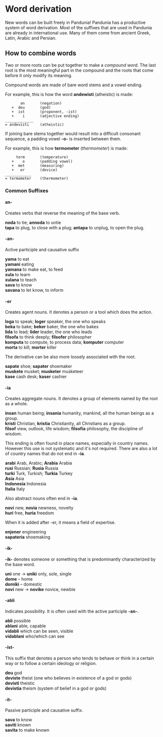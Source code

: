 # Word derivation

New words can be built freely in Pandunia!
Pandunia has a productive system of word derivation.
Most of the suffixes that are used in Pandunia are already in international use.
Many of them come from ancient Greek, Latin, Arabic and Persian.

## How to combine words

Two or more roots can be put together to make a _compound word_.
The last root is the most meaningful part in the compound
and the roots that come before it only modify its meaning.

Compound words are made of bare word stems and a vowel ending.

For example, this is how the word **andewisti** (atheistic) is made:

           an       (negation)
       +  deu       (god)
       +  ist       (proponent, -ist)
       +    i       (adjective ending)
    _____________
    = andevisti     (atheistic)

If joining bare stems together would result into a difficult consonant sequence,
a padding vowel **-o-** is inserted between them.

For example, this is how **termometer** (_thermometer_) is made:

         term       (temperature)
       +    o       (padding vowel)
       +  met       (measuring)
       +   er       (device)
    ____________
    = termometer    (thermometer)


### Common Suffixes

#### an-

Creates verbs that reverse the meaning of the base verb.

**noda** to tie; **annoda** to untie  
**tapa** to plug, to close with a plug; **antapa** to unplug, to open the plug.  

#### -an-

Active participle and causative suffix

**yama** to eat  
**yamani** eating  
**yamana** to make eat, to feed  
**xula** to learn  
**xulana** to teach  
**sava** to know  
**savana** to let know, to inform  

#### -er

Creates agent nouns. It denotes a person or a tool which does the action.

**loga** to speak; **loger** speaker, the one who speaks  
**beka** to bake; **beker** baker, the one who bakes  
**lida** to lead; **lider** leader, the one who leads  
**filsofa** to think deeply; **filsofer** philosopher  
**komputa** to compute, to process data; **komputer** computer  
**morta** to kill; **morter** killer  

The derivative can be also more loosely associated with the root.

**sapate** shoe; **sapater** shoemaker  
**muskete** musket; **musketer** musketeer  
**kase** cash desk; **kaser** cashier  

#### -ia

Creates aggregate nouns. It denotes a group of elements named by the
root as a whole.

**insan** human being; **insania** humanity, mankind, all the human beings as a group.  
**kristi** Christian, **kristia** Christianity, all Christians as a group.  
**filsof** view, outlook, life wisdom; **filsofia** philosophy, the discipline of wisdom.  

This ending is often found in place names, especially in country
names. However this use is not systematic and it's not required. There
are also a lot of country names that do not end in **-ia**.

**arabi** Arab, Arabic; **Arabia** Arabia  
**rusi** Russian; **Rusia** Russia  
**turki** Turk, Turkish; **Turkia** Turkey  
**Asia** Asia  
**Indonesia** Indonesia  
**Italia** Italy

Also abstract nouns often end in **-ia**.

**novi** new, **novia** newness, novelty  
**huri** free, **huria** freedom

When it is added after -er, it means a field of expertise.

**enjener** engineering  
**sapateria** shoemaking  

#### -ik-

**-ik-**
denotes someone or something that is predominantly characterized by the base word.

**uni**
one
→ **uniki**
only, sole, single  
**dome**
– home  
**domiki**
– domestic  
**novi**
new
→ **novike**
novice, newbie

#### -abli

Indicates possibility. It is often used with the active participle **-an-**.

**abli** possible  
**ablani** able, capable  
**vidabli** which can be seen, visible  
**vidablani** who/which can see

#### -ist-

This suffix that denotes a person who tends to behave or think in a
certain way or to follow a certain ideology or religion.

**deu** god  
**deviste** theist (one who believes in existence of a god or gods)  
**devisti** theistic  
**devistia** theism (system of belief in a god or gods)

#### -it-

Passive participle and causative suffix.

**sava** to know  
**saviti** known  
**savita** to make known  


